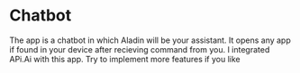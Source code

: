 # Chatbot
The app is a chatbot in which Aladin will be your assistant.
It opens any app if found in your device after recieving command from you.
I integrated APi.Ai with this app.
Try to implement more features if you like
